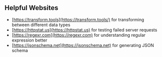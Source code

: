 ## Helpful Websites

- [https://transform.tools](https://transform.tools/) for transforming between different data types
- [https://httpstat.us](https://httpstat.us) for testing failed server requests
- [https://regexr.com](https://regexr.com) for understanding regular expression better
- [https://jsonschema.net](https://jsonschema.net) for generating JSON schema
